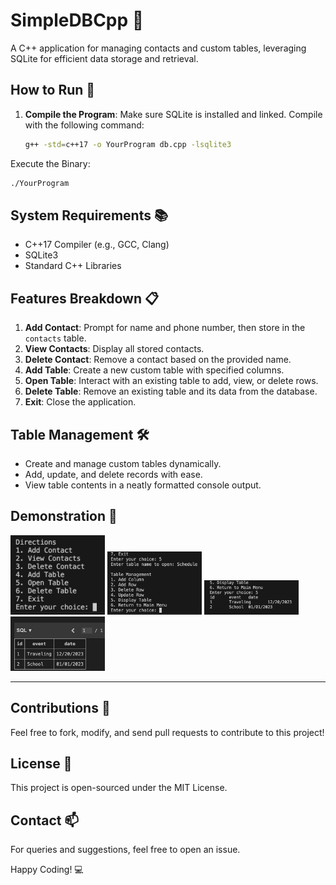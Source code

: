 # SimpleDBCpp 📖

A C++ application for managing contacts and custom tables, leveraging SQLite for efficient data storage and retrieval.

## How to Run 🚀

1. **Compile the Program**:
   Make sure SQLite is installed and linked. Compile with the following command:
   
   ```bash
   g++ -std=c++17 -o YourProgram db.cpp -lsqlite3
   ```

Execute the Binary:
```bash
./YourProgram
```

## System Requirements 📚
- C++17 Compiler (e.g., GCC, Clang)
- SQLite3
- Standard C++ Libraries

## Features Breakdown 📋
1. **Add Contact**: Prompt for name and phone number, then store in the `contacts` table.
2. **View Contacts**: Display all stored contacts.
3. **Delete Contact**: Remove a contact based on the provided name.
4. **Add Table**: Create a new custom table with specified columns.
5. **Open Table**: Interact with an existing table to add, view, or delete rows.
6. **Delete Table**: Remove an existing table and its data from the database.
7. **Exit**: Close the application.

## Table Management 🛠️

- Create and manage custom tables dynamically.
- Add, update, and delete records with ease.
- View table contents in a neatly formatted console output.

## Demonstration 👀
<img src="https://github.com/Nathancgy/SimpleDBCpp/blob/main/img/eg1.png?raw=true" alt="alt text" width="30%">
<img src="https://github.com/Nathancgy/SimpleDBCpp/blob/main/img/eg2.png?raw=true" alt="alt text" width="30%">
<img src="https://github.com/Nathancgy/SimpleDBCpp/blob/main/img/eg3.png?raw=true" alt="alt text" width="30%">
<img src="https://github.com/Nathancgy/SimpleDBCpp/blob/main/img/eg.png?raw=true" alt="alt text" width="30%">

---

## Contributions 👏
Feel free to fork, modify, and send pull requests to contribute to this project!

## License 📜
This project is open-sourced under the MIT License.

## Contact 📫
For queries and suggestions, feel free to open an issue.

Happy Coding! 💻
